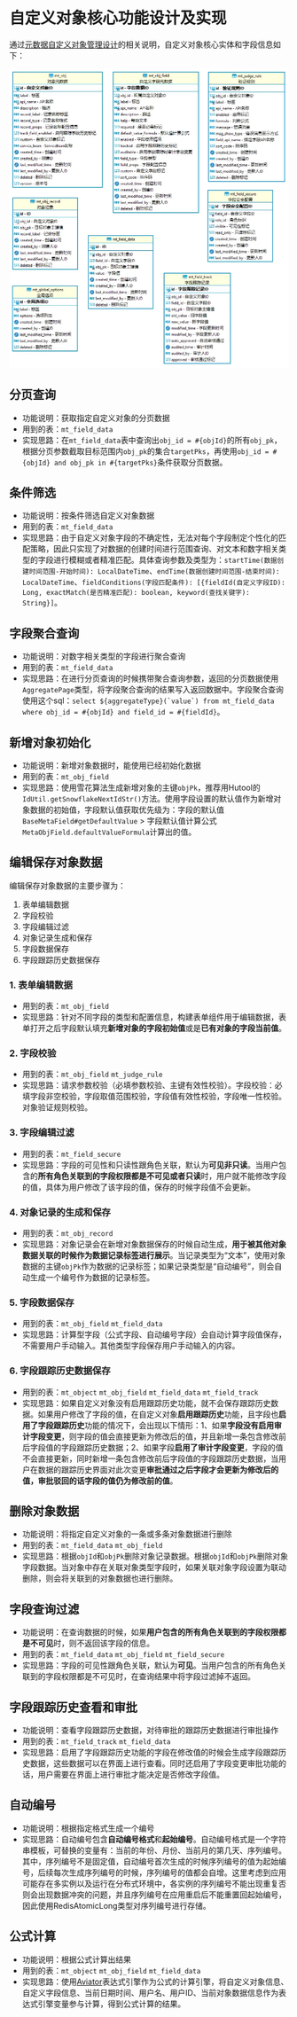 # 自定义对象核心功能设计及实现

通过[元数据自定义对象管理设计](./元数据自定义对象管理设计.md)的相关说明，自定义对象核心实体和字段信息如下：

![yutool-metadata_ER图](./自定义对象核心功能设计及实现/yutool-metadata_ER图.webp)

## 分页查询

- 功能说明：获取指定自定义对象的分页数据
- 用到的表：`mt_field_data`
- 实现思路：在`mt_field_data`表中查询出`obj_id = #{objId}`的所有`obj_pk`，根据分页参数截取目标范围内`obj_pk`的集合`targetPks`，再使用`obj_id = #{objId} and obj_pk in #{targetPks}`条件获取分页数据。

## 条件筛选

- 功能说明：按条件筛选自定义对象数据
- 用到的表：`mt_field_data`
- 实现思路：由于自定义对象字段的不确定性，无法对每个字段制定个性化的匹配策略，因此只实现了对数据的创建时间进行范围查询、对文本和数字相关类型的字段进行模糊或者精准匹配。具体查询参数及类型为：`startTime(数据创建时间范围-开始时间): LocalDateTime`、`endTime(数据创建时间范围-结束时间): LocalDateTime`、`fieldConditions(字段匹配条件): [{fieldId(自定义字段ID): Long, exactMatch(是否精准匹配): boolean, keyword(查找关键字): String}]`。

## 字段聚合查询

- 功能说明：对数字相关类型的字段进行聚合查询
- 用到的表：`mt_field_data`
- 实现思路：在进行分页查询的时候携带聚合查询参数，返回的分页数据使用`AggregatePage`类型，将字段聚合查询的结果写入返回数据中。字段聚合查询使用这个sql：``select ${aggregateType}(`value`) from mt_field_data where obj_id = #{objId} and field_id = #{fieldId}``。

## 新增对象初始化

- 功能说明：新增对象数据时，能使用已经初始化数据
- 用到的表：`mt_obj_field`
- 实现思路：使用雪花算法生成新增对象的主键`objPk`，推荐用Hutool的`IdUtil.getSnowflakeNextIdStr()`方法。使用字段设置的默认值作为新增对象数据的初始值，字段默认值获取优先级为：字段的默认值`BaseMetaField#getDefaultValue` > 字段默认值计算公式`MetaObjField.defaultValueFormula`计算出的值。

## 编辑保存对象数据

编辑保存对象数据的主要步骤为：

1. 表单编辑数据
2. 字段校验
3. 字段编辑过滤
4. 对象记录生成和保存
5. 字段数据保存
6. 字段跟踪历史数据保存

### 1. 表单编辑数据

- 用到的表：`mt_obj_field`
- 实现思路：针对不同字段的类型和配置信息，构建表单组件用于编辑数据，表单打开之后字段默认填充**新增对象的字段初始值**或是**已有对象的字段当前值**。

### 2. 字段校验

- 用到的表：`mt_obj_field` `mt_judge_rule`
- 实现思路：请求参数校验（必填参数校验、主键有效性校验）。字段校验：必填字段非空校验，字段取值范围校验，字段值有效性校验，字段唯一性校验。对象验证规则校验。

### 3. 字段编辑过滤

- 用到的表：`mt_field_secure`
- 实现思路：字段的可见性和只读性跟角色关联，默认为**可见非只读**。当用户包含的**所有角色关联到的字段权限都是不可见或者只读**时，用户就不能修改字段的值，具体为用户修改了该字段的值，保存的时候字段值不会更新。

### 4. 对象记录的生成和保存

- 用到的表：`mt_obj_record`
- 实现思路：对象记录会在新增对象数据保存的时候自动生成，**用于被其他对象数据关联的时候作为数据记录标签进行展示**。当记录类型为“文本”，使用对象数据的主键`objPk`作为数据的记录标签；如果记录类型是“自动编号”，则会自动生成一个编号作为数据的记录标签。

### 5. 字段数据保存

- 用到的表：`mt_obj_field` `mt_field_data`
- 实现思路：计算型字段（公式字段、自动编号字段）会自动计算字段值保存，不需要用户手动输入。其他类型字段保存用户手动输入的内容。

### 6. 字段跟踪历史数据保存

- 用到的表：`mt_object` `mt_obj_field` `mt_field_data` `mt_field_track`
- 实现思路：如果自定义对象没有启用跟踪历史功能，就不会保存跟踪历史数据。如果用户修改了字段的值，在自定义对象**启用跟踪历史**功能，且字段也**启用了字段跟踪历史**功能的情况下，会出现以下情形：1、如果**字段没有启用审计字段变更**，则字段的值会直接更新为修改后的值，并且新增一条包含修改前后字段值的字段跟踪历史数据；2、如果字段**启用了审计字段变更**，字段的值不会直接更新，同时新增一条包含修改前后字段值的字段跟踪历史数据，当用户在数据的跟踪历史界面对此次变更**审批通过之后字段才会更新为修改后的值，审批驳回的话字段的值仍为修改前的值**。

## 删除对象数据

- 功能说明：将指定自定义对象的一条或多条对象数据进行删除
- 用到的表：`mt_field_data` `mt_obj_field`
- 实现思路：根据`objId`和`objPk`删除对象记录数据。根据`objId`和`objPk`删除对象字段数据。当对象中存在关联对象类型字段时，如果关联对象字段设置为联动删除，则会将关联到的对象数据也进行删除。

## 字段查询过滤

- 功能说明：在查询数据的时候，如果**用户包含的所有角色关联到的字段权限都是不可见**时，则不返回该字段的信息。
- 用到的表：`mt_field_data` `mt_obj_field` `mt_field_secure`
- 实现思路：字段的可见性跟角色关联，默认为**可见**。当用户包含的所有角色关联到的字段权限都是不可见时，在查询结果中将字段过滤掉不返回。

## 字段跟踪历史查看和审批

- 功能说明：查看字段跟踪历史数据，对待审批的跟踪历史数据进行审批操作
- 用到的表：`mt_field_track` `mt_field_data`
- 实现思路：启用了字段跟踪历史功能的字段在修改值的时候会生成字段跟踪历史数据，这些数据可以在界面上进行查看。同时还启用了字段变更审批功能的话，用户需要在界面上进行审批才能决定是否修改字段值。

## 自动编号

- 功能说明：根据指定格式生成一个编号
- 实现思路：自动编号包含**自动编号格式**和**起始编号**。自动编号格式是一个字符串模板，可替换的变量有：当前的年份、月份、当前月的第几天、序列编号。其中，序列编号不是固定值，自动编号首次生成的时候序列编号的值为起始编号，后续每次生成序列编号的时候，序列编号的值都会自增。这里考虑到应用可能存在多实例以及运行在分布式环境中，各实例的序列编号不能出现重复否则会出现数据冲突的问题，并且序列编号在应用重启后不能重置回起始编号，因此使用RedisAtomicLong类型对序列编号进行存储。

## 公式计算

- 功能说明：根据公式计算出结果
- 用到的表：`mt_object` `mt_obj_field` `mt_field_data`
- 实现思路：使用[Aviator](https://github.com/killme2008/aviatorscript)表达式引擎作为公式的计算引擎，将自定义对象信息、自定义字段信息、当前日期时间、用户名、用户ID、当前对象数据信息作为表达式引擎变量参与计算，得到公式计算的结果。